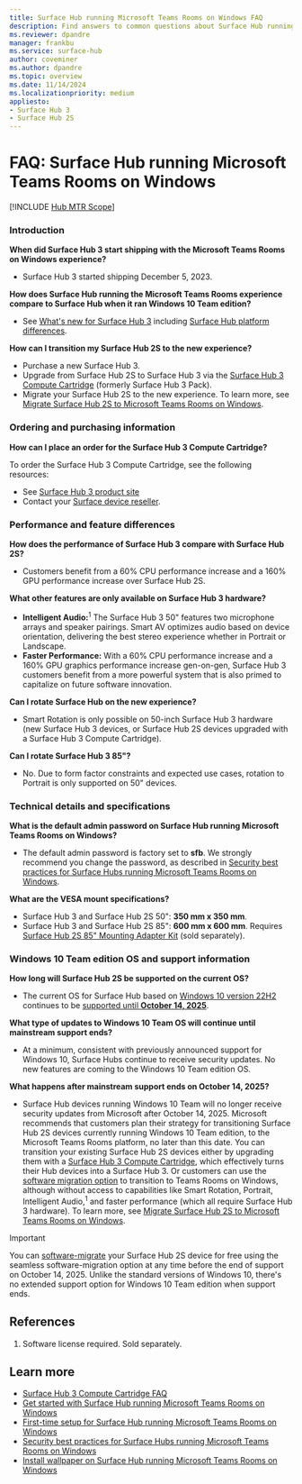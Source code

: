 ```yaml
---
title: Surface Hub running Microsoft Teams Rooms on Windows FAQ
description: Find answers to common questions about Surface Hub running Microsoft Teams Rooms on Windows, including upgrades, features, and support timelines.
ms.reviewer: dpandre
manager: frankbu
ms.service: surface-hub
author: coveminer
ms.author: dpandre
ms.topic: overview
ms.date: 11/14/2024
ms.localizationpriority: medium
appliesto:
- Surface Hub 3
- Surface Hub 2S
---
```


# FAQ: Surface Hub running Microsoft Teams Rooms on Windows

[!INCLUDE [Hub MTR Scope](includes/hub-mtr-scope.md)]

### Introduction

**When did Surface Hub 3 start shipping with the Microsoft Teams Rooms on Windows experience?**

- Surface Hub 3 started shipping December 5, 2023.

**How does Surface Hub running the Microsoft Teams Rooms experience compare to Surface Hub when it ran Windows 10 Team edition?**

- See [What's new for Surface Hub 3](surface-hub-3-whats-new.md) including [Surface Hub platform differences](/surface-hub/surface-hub-3-whats-new#surface-hub-platform-differences).

**How can I transition my Surface Hub 2S to the new experience?**

- Purchase a new Surface Hub 3.
- Upgrade from Surface Hub 2S to Surface Hub 3 via the [Surface Hub 3 Compute Cartridge](install-manage-surface-hub-3-compute-cartridge.md) (formerly Surface Hub 3 Pack). 
- Migrate your Surface Hub 2S to the new experience. To learn more, see [Migrate Surface Hub 2S to Microsoft Teams Rooms on Windows](surface-hub-2s-migrate-to-mtr-w.md).

### Ordering and purchasing information

**How can I place an order for the Surface Hub 3 Compute Cartridge?**

To order the Surface Hub 3 Compute Cartridge, see the following resources:

- See [Surface Hub 3 product site](https://www.microsoft.com/surface/business/surface-hub-3)
- Contact your [Surface device reseller](https://www.microsoft.com/surface/business/where-to-buy-microsoft-surface#DEVICESRESELLERS).

### Performance and feature differences

**How does the performance of Surface Hub 3 compare with Surface Hub 2S?**

- Customers benefit from a 60% CPU performance increase and a 160% GPU performance increase over Surface Hub 2S.

**What other features are only available on Surface Hub 3 hardware?**

- **Intelligent Audio:**<sup>1</sup> The Surface Hub 3 50" features two microphone arrays and speaker pairings. Smart AV optimizes audio based on device orientation, delivering the best stereo experience whether in Portrait or Landscape.
- **Faster Performance:** With a 60% CPU performance increase and a 160% GPU graphics performance increase gen-on-gen, Surface Hub 3 customers benefit from a more powerful system that is also primed to capitalize on future software innovation.

**Can I rotate Surface Hub on the new experience?**

- Smart Rotation is only possible on 50-inch Surface Hub 3 hardware (new Surface Hub 3 devices, or Surface Hub 2S devices upgraded with a Surface Hub 3 Compute Cartridge).

**Can I rotate Surface Hub 3 85"?**

- No. Due to form factor constraints and expected use cases, rotation to Portrait is only supported on 50" devices.

### Technical details and specifications

**What is the default admin password on Surface Hub running Microsoft Teams Rooms on Windows?**

- The default admin password is factory set to **sfb**. We strongly recommend you change the password, as described in [Security best practices for Surface Hubs running Microsoft Teams Rooms on Windows](surface-hub-3-security.md).

**What are the VESA mount specifications?**

- Surface Hub 3 and Surface Hub 2S 50": **350 mm x 350 mm**.
- Surface Hub 3 and Surface Hub 2S 85": **600 mm x 600 mm**. Requires [Surface Hub 2S 85" Mounting Adapter Kit](https://www.salamandercommercial.com/product/surface-hub-2s-85-mounting-adapter-kit/) (sold separately).

### Windows 10 Team edition OS and support information

**How long will Surface Hub 2S be supported on the current OS?**

- The current OS for Surface Hub based on [Windows 10 version 22H2](/windows/release-health/release-information) continues to be [supported until **October 14, 2025**](/lifecycle/products/windows-10-team-surface-hub).

**What type of updates to Windows 10 Team OS will continue until mainstream support ends?**

- At a minimum, consistent with previously announced support for Windows 10, Surface Hubs continue to receive security updates. No new features are coming to the Windows 10 Team edition OS.

**What happens after mainstream support ends on October 14, 2025?**

- Surface Hub devices running Windows 10 Team will no longer receive security updates from Microsoft after October 14, 2025. Microsoft recommends that customers plan their strategy for transitioning Surface Hub 2S devices currently running Windows 10 Team edition, to the Microsoft Teams Rooms platform, no later than this date. You can transition your existing Surface Hub 2S devices either by upgrading them with a [Surface Hub 3 Compute Cartridge](install-manage-surface-hub-3-compute-cartridge.md), which effectively turns their Hub devices into a Surface Hub 3. Or customers can use the [software migration option](surface-hub-2s-migrate-to-mtr-w.md) to transition to Teams Rooms on Windows, although without access to capabilities like
Smart Rotation, Portrait, Intelligent Audio,<sup>1</sup> and faster performance (which all require Surface Hub 3 hardware). To learn
more, see [Migrate Surface Hub 2S to Microsoft Teams Rooms on Windows](surface-hub-2s-migrate-to-mtr-w.md).

> [!IMPORTANT]
> You can [software-migrate](surface-hub-2s-migrate-to-mtr-w.md) your Surface Hub 2S device for free using the seamless software-migration option at any time before the end of support on October 14, 2025. Unlike the standard versions of Windows 10, there's no extended support option for Windows 10 Team edition when support ends.

## References

1. Software license required. Sold separately.

## Learn more

- [Surface Hub 3 Compute Cartridge FAQ](surface-hub-3-compute-cartridge-faq.md)
- [Get started with Surface Hub running Microsoft Teams Rooms on Windows](surface-hub-3-get-started.md)
- [First-time setup for Surface Hub running Microsoft Teams Rooms on Windows](first-run-program-surface-hub-3.md)
- [Security best practices for Surface Hubs running Microsoft Teams Rooms on Windows](surface-hub-3-security.md)
- [Install wallpaper on Surface Hub running Microsoft Teams Rooms on Windows](install-wallpaper-surface-hub.md)
